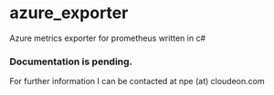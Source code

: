 # azure_exporter
Azure metrics exporter for prometheus written in c#

### Documentation is pending.

For further information I can be contacted at npe (at) cloudeon.com
